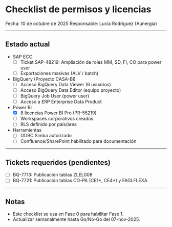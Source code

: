 # Checklist de permisos y licencias

Fecha: 10 de octubre de 2025
Responsable: Lucía Rodríguez (Aunergia)

---

## Estado actual

- SAP ECC
  - [ ] Ticket SAP-48219: Ampliación de roles MM, SD, FI, CO para power user
  - [ ] Exportaciones masivas (ALV / batch)

- BigQuery (Proyecto CASA-BI)
  - [ ] Acceso BigQuery Data Viewer (6 usuarios)
  - [ ] Acceso BigQuery Data Editor (equipo proyecto)
  - [ ] BigQuery Job User (power user)
  - [ ] Acceso a ERP Enterprise Data Product

- Power BI
  - [x] 8 licencias Power BI Pro (PR-55219)
  - [ ] Workspaces corporativos creados
  - [ ] RLS definido por país/área

- Herramientas
  - [ ] ODBC Simba autorizado
  - [ ] Confluence/SharePoint habilitado para documentación

---

## Tickets requeridos (pendientes)

- [ ] BQ-7713: Publicación tablas ZLEL008
- [ ] BQ-7721: Publicación tablas CO-PA (CE1*, CE4*) y FAGLFLEXA

---

## Notas
- Este checklist se usa en Fase 0 para habilitar Fase 1.
- Actualizar semanalmente hasta Go/No-Go del 07-nov-2025.
